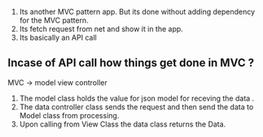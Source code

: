 1. Its another MVC pattern app. But its done without adding dependency for the MVC pattern.
2. Its fetch request from net and show it in the app.
3. Its basically an API call

 ## Incase of API call how things get done in MVC ? 
MVC -> model view controller
1. The model class holds the value for json model for receving the data .
2. The data controller class sends the request and then send the data to Model class from processing.
3. Upon calling from View Class the data class returns the Data.
